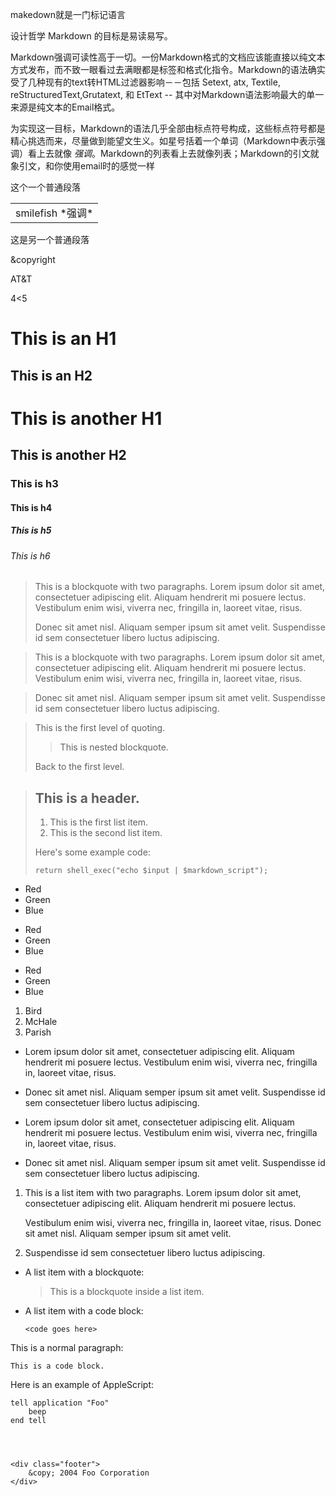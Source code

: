 makedown就是一门标记语言

设计哲学   Markdown 的目标是易读易写。

Markdown强调可读性高于一切。一份Markdown格式的文档应该能直接以纯文本方式发布，而不致一眼看过去满眼都是标签和格式化指令。Markdown的语法确实受了几种现有的text转HTML过滤器影响－－包括 Setext, atx, Textile, reStructuredText,Grutatext, 和 EtText -- 其中对Markdown语法影响最大的单一来源是纯文本的Email格式。

为实现这一目标，Markdown的语法几乎全部由标点符号构成，这些标点符号都是精心挑选而来，尽量做到能望文生义。如星号括着一个单词（Markdown中表示强调）看上去就像 *强调*。Markdown的列表看上去就像列表；Markdown的引文就象引文，和你使用email时的感觉一样

这个一个普通段落

<table>
	<tr>
		<td> smilefish   *强调* </td>
	</tr>
</table>

这是另一个普通段落

&copyright

AT&T

4<5

This is an H1
=============

This is an H2
-------------

# This is another H1 #

## This is another H2

### This is h3 ###

#### This is h4

##### This is h5

###### This is h6




> This is a blockquote with two paragraphs. Lorem ipsum dolor sit amet,
> consectetuer adipiscing elit. Aliquam hendrerit mi posuere lectus.
> Vestibulum enim wisi, viverra nec, fringilla in, laoreet vitae, risus.
> 
> Donec sit amet nisl. Aliquam semper ipsum sit amet velit. Suspendisse
> id sem consectetuer libero luctus adipiscing.



> This is a blockquote with two paragraphs. Lorem ipsum dolor sit amet,
consectetuer adipiscing elit. Aliquam hendrerit mi posuere lectus.
Vestibulum enim wisi, viverra nec, fringilla in, laoreet vitae, risus.

> Donec sit amet nisl. Aliquam semper ipsum sit amet velit. Suspendisse
id sem consectetuer libero luctus adipiscing.


> This is the first level of quoting.
>
> > This is nested blockquote.
>
> Back to the first level.



> ## This is a header.
> 
> 1.   This is the first list item.
> 2.   This is the second list item.
> 
> Here's some example code:
> 
>     return shell_exec("echo $input | $markdown_script");



*   Red
*   Green
*   Blue

+   Red
+   Green
+   Blue

-   Red
-   Green
-   Blue


1.  Bird
2.  McHale
3.  Parish


*   Lorem ipsum dolor sit amet, consectetuer adipiscing elit.
    Aliquam hendrerit mi posuere lectus. Vestibulum enim wisi,
    viverra nec, fringilla in, laoreet vitae, risus.
*   Donec sit amet nisl. Aliquam semper ipsum sit amet velit.
    Suspendisse id sem consectetuer libero luctus adipiscing.


*   Lorem ipsum dolor sit amet, consectetuer adipiscing elit.
Aliquam hendrerit mi posuere lectus. Vestibulum enim wisi,
viverra nec, fringilla in, laoreet vitae, risus.
*   Donec sit amet nisl. Aliquam semper ipsum sit amet velit.
Suspendisse id sem consectetuer libero luctus adipiscing.



1.  This is a list item with two paragraphs. Lorem ipsum dolor
    sit amet, consectetuer adipiscing elit. Aliquam hendrerit
    mi posuere lectus.

    Vestibulum enim wisi, viverra nec, fringilla in, laoreet
    vitae, risus. Donec sit amet nisl. Aliquam semper ipsum
    sit amet velit.

2.  Suspendisse id sem consectetuer libero luctus adipiscing.



*   A list item with a blockquote:

    > This is a blockquote
    > inside a list item.



*   A list item with a code block:

        <code goes here>




This is a normal paragraph:

    This is a code block.



Here is an example of AppleScript:

    tell application "Foo"
        beep
    end tell




    <div class="footer">
        &copy; 2004 Foo Corporation
    </div>



